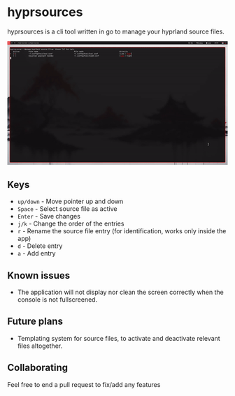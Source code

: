 # hyprsources
 hyprsources is a cli tool written in go to manage your hyprland source files.

![Showcase for the app](showcase.gif)

## Keys
  - `up/down` - Move pointer up and down 
  - `Space` - Select source file as active 
  - `Enter` - Save changes
  - `j/k` - Change the order of the entries 
  - `r` - Rename the source file entry (for identification, works only inside the app)
  - `d` - Delete entry
  - `a` - Add entry

## Known issues
 - The application will not display nor clean the screen correctly when the console is not fullscreened.

## Future plans

  - Templating system for source files, to activate and deactivate relevant files altogether.


## Collaborating

Feel free to end a pull request to fix/add any features